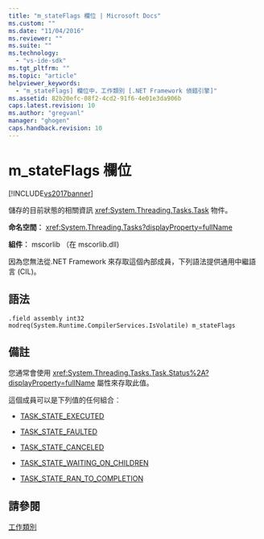 ```yaml
---
title: "m_stateFlags 欄位 | Microsoft Docs"
ms.custom: ""
ms.date: "11/04/2016"
ms.reviewer: ""
ms.suite: ""
ms.technology: 
  - "vs-ide-sdk"
ms.tgt_pltfrm: ""
ms.topic: "article"
helpviewer_keywords: 
  - "m_stateFlags] 欄位中，工作類別 [.NET Framework 偵錯引擎]"
ms.assetid: 82b20efc-08f2-4cd2-91f6-4e01e3da906b
caps.latest.revision: 10
ms.author: "gregvanl"
manager: "ghogen"
caps.handback.revision: 10
---
```

# m_stateFlags 欄位
[!INCLUDE[vs2017banner](../../code-quality/includes/vs2017banner.md)]

儲存的目前狀態的相關資訊 <xref:System.Threading.Tasks.Task> 物件。  
  
 **命名空間︰** <xref:System.Threading.Tasks?displayProperty=fullName>  
  
 **組件︰** mscorlib （在 mscorlib.dll\)  
  
 因為您無法從.NET Framework 來存取這個內部成員，下列語法提供通用中繼語言 \(CIL\)。  
  
## 語法  
  
```  
.field assembly int32 modreq(System.Runtime.CompilerServices.IsVolatile) m_stateFlags  
```  
  
## 備註  
 您通常會使用 <xref:System.Threading.Tasks.Task.Status%2A?displayProperty=fullName> 屬性來存取此值。  
  
 這個成員可以是下列值的任何組合︰  
  
-   [TASK\_STATE\_EXECUTED](../../extensibility/debugger/task-state-executed-field.md)  
  
-   [TASK\_STATE\_FAULTED](../../extensibility/debugger/task-state-faulted-field.md)  
  
-   [TASK\_STATE\_CANCELED](../../extensibility/debugger/task-state-canceled-field.md)  
  
-   [TASK\_STATE\_WAITING\_ON\_CHILDREN](../../extensibility/debugger/task-state-waiting-on-children-field.md)  
  
-   [TASK\_STATE\_RAN\_TO\_COMPLETION](../../extensibility/debugger/task-state-ran-to-completion-field.md)  
  
## 請參閱  
 [工作類別](../../extensibility/debugger/task-class-internal-members.md)